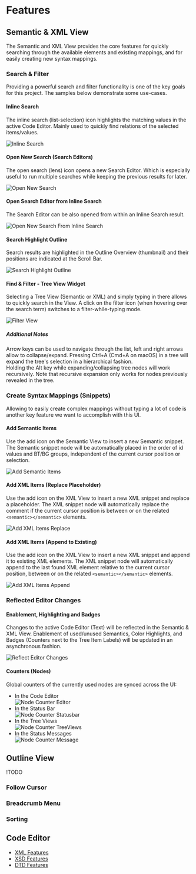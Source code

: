 # Features

## Semantic & XML View

The Semantic and XML View provides the core features for quickly searching through the available elements and existing mappings, and for easily creating new syntax mappings.

### Search & Filter

Providing a powerful search and filter functionality is one of the key goals for this project. The samples below demonstrate some use-cases.

#### Inline Search

The inline search (list-selection) icon highlights the matching values in the active Code Editor. Mainly used to quickly find relations of the selected items/values.

![ Inline Search ](./images/inline_search.gif)

#### Open New Search (Search Editors)

The open search (lens) icon opens a new Search Editor. Which is especially useful to run multiple searches while keeping the previous results for later.

![ Open New Search ](./images/open_new_search.gif)

#### Open Search Editor from Inline Search

The Search Editor can be also opened from within an Inline Search result.

![ Open New Search From Inline Search ](./images/open_search_from_inline_search.gif)

#### Search Highlight Outline

Search results are highlighted in the Outline Overview (thumbnail) and their positions are indicated at the Scroll Bar.

![ Search Highlight Outline ](./images/search_highlight_outlined.png)

#### Find & Filter - Tree View Widget

Selecting a Tree View (Semantic or XML) and simply typing in there allows to quickly search in the View. A click on the filter icon (when hovering over the search term) switches to a filter-while-typing mode.

![ Filter View ](./images/filter_tree_view.gif)

##### Additional Notes

Arrow keys can be used to navigate through the list, left and right arrows allow to collapse/expand. Pressing Ctrl+A (Cmd+A on macOS) in a tree will expand the tree's selection in a hierarchical fashion.  
Holding the Alt key while expanding/collapsing tree nodes will work recursively. Note that recursive expansion only works for nodes previously revealed in the tree.

### Create Syntax Mappings (Snippets)

Allowing to easily create complex mappings without typing a lot of code is another key feature we want to accomplish with this UI.

#### Add Semantic Items

Use the add icon on the Semantic View to insert a new Semantic snippet. The Semantic snippet node will be automatically placed in the order of id values and BT/BG groups, independent of the current cursor position or selection.

![ Add Semantic Items ](./images/add_semantic_items.gif)

#### Add XML Items (Replace Placeholder)

Use the add icon on the XML View to insert a new XML snippet and replace a placeholder. The XML snippet node will automatically replace the comment if the current cursor position is between or on the related `<semantic></semantic>` elements.

![ Add XML Items Replace ](./images/add_xml_items_replace.gif)

#### Add XML Items (Append to Existing)

Use the add icon on the XML View to insert a new XML snippet and append it to existing XML elements. The XML snippet node will automatically append to the last found XML element relative to the current cursor position, between or on the related `<semantic></semantic>` elements.

![ Add XML Items Append ](./images/add_xml_items_append.gif)

### Reflected Editor Changes

#### Enablement, Highlighting and Badges

Changes to the active Code Editor (Text) will be reflected in the Semantic & XML View. Enablement of used/unused Semantics, Color Highlights, and Badges (Counters next to the Tree Item Labels) will be updated in an asynchronous fashion.

![ Reflect Editor Changes ](./images/reflect_editor_changes.gif)

#### Counters (Nodes)

Global counters of the currently used nodes are synced across the UI:
* In the Code Editor  
![ Node Counter Editor ](./images/node_counter_editor.png)  
* In the Status Bar  
![ Node Counter Statusbar ](./images/node_counter_statusbar.png)  
* In the Tree Views  
![ Node Counter TreeViews ](./images/node_counter_treeviews.png)  
* In the Status Messages  
![ Node Counter Message ](./images/node_counter_message.png)  

## Outline View

!TODO

### Follow Cursor

### Breadcrumb Menu

### Sorting

## Code Editor

* [XML Features](https://github.com/DAPSI-IDISS/vscode-xml/tree/IDISS/docs/Features/XMLFeatures.md)
* [XSD Features](https://github.com/DAPSI-IDISS/vscode-xml/tree/IDISS/docs/Features/XSDFeatures.md)
* [DTD Features](https://github.com/DAPSI-IDISS/vscode-xml/tree/IDISS/docs/Features/DTDFeatures.md)
